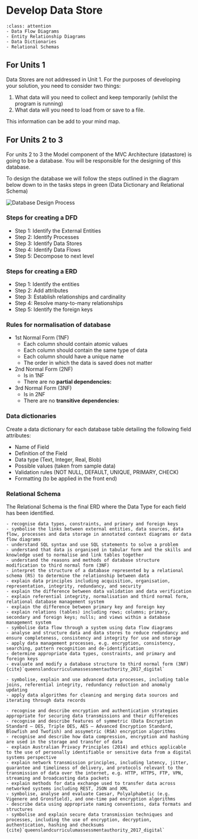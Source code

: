 # Develop Data Store

```{admonition} Tools used to complete the Develop phase:
:class: attention
- Data Flow Diagrams
- Entity Relationship Diagrams
- Data Dictionaries
- Relational Schemas
```

## For Units 1

Data Stores are not addressed in Unit 1. For the purposes of developing your solution, you need to consider two things:

1. What data will you need to collect and keep temporarily (whilst the program is running)
2. What data will you need to load from or save to a file.

This information can be add to your mind map.

## For Units 2 to 3

For units 2 to 3 the Model component of the MVC Architecture (datastore) is going to be a database. You will be responsible for the designing of this database.

To design the database we will follow the steps outlined in the diagram below down to in the tasks steps in green (Data Dictionary and Relational Schema)

![Database Design Process](./assets/db_design_process.png)

### Steps for creating a DFD

- Step 1: Identify the External Entities
- Step 2: Identify Processes
- Step 3: Identify Data Stores
- Step 4: Identify Data Flows
- Step 5: Decompose to next level

### Steps for creating a ERD

- Step 1: Identify the entities
- Step 2: Add attributes
- Step 3: Establish relationships and cardinality
- Step 4: Resolve many-to-many relationships
- Step 5: Identify the foreign keys

### Rules for normalisation of database

- 1st Normal Form (1NF)
  - Each column should contain atomic values
  - Each column should contain the same type of data
  - Each column should have a unique name
  - The order in which the data is saved does not matter
- 2nd Normal Form (2NF)
  - Is in 1NF
  - There are no **partial dependencies:**
- 3rd Normal Form (3NF)
  - Is in 2NF
  - There are no **transitive dependencies:**

### Data dictionaries

Create a data dictionary for each database table detailing the following field attributes:

- Name of Field
- Definition of the Field
- Data type (Text, Integer, Real, Blob)
- Possible values (taken from sample data)
- Validation rules (NOT NULL, DEFAULT, UNIQUE, PRIMARY, CHECK)
- Formatting (to be applied in the front end)

### Relational Schema

The Relational Schema is the final ERD where the Data Type for each field has been identified.

```{admonition} Unit 2 subject matter covered:
- recognise data types, constraints, and primary and foreign keys
- symbolise the links between external entities, data sources, data flow, processes and data storage in annotated context diagrams or data flow diagrams
- understand SQL syntax and use SQL statements to solve a problem
- understand that data is organised in tabular form and the skills and knowledge used to normalise and link tables together
- understand the reasons and methods of database structure modification to third normal form (3NF)
- interpret the structure of a database represented by a relational schema (RS) to determine the relationship between data
- explain data principles including acquisition, organisation, representation, integrity, redundancy, and security
- explain the difference between data validation and data verification
- explain referential integrity, normalisation and third normal form, relational database management system
- explain the difference between primary key and foreign key
- explain relations (tables) including rows; columns; primary, secondary and foreign keys; nulls; and views within a database management system
- symbolise data flow through a system using data flow diagrams
- analyse and structure data and data stores to reduce redundancy and ensure completeness, consistency and integrity for use and storage
- apply data management processes, e.g. encryption, consistency, searching, pattern recognition and de-identification
- determine appropriate data types, constraints, and primary and foreign keys
- evaluate and modify a database structure to third normal form (3NF)
{cite}`queenslandcurriculumassessmentauthority_2017_digital`
```

```{admonition} Unit 3 subject matter covered:
- symbolise, explain and use advanced data processes, including table joins, referential integrity, redundancy reduction and anomaly updating
- apply data algorithms for cleaning and merging data sources and iterating through data records
```

```{admonition} Unit 4 subject matter covered:
- recognise and describe encryption and authentication strategies appropriate for securing data transmissions and their differences
- recognise and describe features of symmetric (Data Encryption Standard — DES, Triple DES, AES — Advanced Encryption Standard, Blowfish and Twofish) and assymetric (RSA) encryption algorithms
- recognise and describe how data compression, encryption and hashing are used in the storage and transfer of data
- explain Australian Privacy Principles (2014) and ethics applicable to the use of personally identifiable or sensitive data from a digital systems perspective
- explain network transmission principles, including latency, jitter, guarantee and timeliness of delivery, and protocols relevant to the transmission of data over the internet, e.g. HTTP, HTTPS, FTP, VPN, streaming and broadcasting data packets
- explain methods for data exchange used to transfer data across networked systems including REST, JSON and XML
- symbolise, analyse and evaluate Caesar, Polyalphabetic (e.g. Vigenere and Gronsfield), and one-time pad encryption algorithms
- describe data using appropriate naming conventions, data formats and structures
- symbolise and explain secure data transmission techniques and processes, including the use of encryption, decryption, authentication, hashing and checksums
{cite}`queenslandcurriculumassessmentauthority_2017_digital`
```
